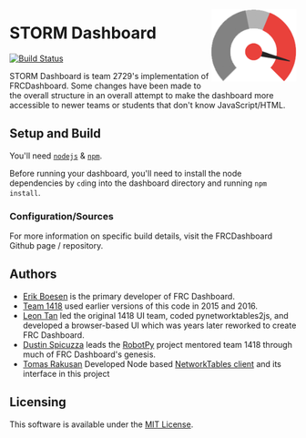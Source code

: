 [<img src="images/icon.png" align="right" width="150">](https://github.com/FRCDashboard/FRCDashboard)

# STORM Dashboard

[![Build Status](https://travis-ci.org/2729StormRobotics/Tabula.svg?branch=master)](https://travis-ci.org/2729StormRobotics/Tabula)

STORM Dashboard is team 2729's implementation of FRCDashboard. Some changes have been made to the overall structure in an overall attempt to make the dashboard more accessible to newer teams or students that don't know JavaScript/HTML.

## Setup and Build

You'll need [`nodejs`](https://nodejs.org) & [`npm`](https://npmjs.com).

Before running your dashboard, you'll need to install the node dependencies by `cd`ing into the dashboard directory and running `npm install`.

### Configuration/Sources

For more information on specific build details, visit the FRCDashboard Github page / repository.

## Authors

* [Erik Boesen](https://github.com/ErikBoesen) is the primary developer of FRC Dashboard.
* [Team 1418](https://github.com/frc1418) used earlier versions of this code in 2015 and 2016.
* [Leon Tan](https://github.com/lleontan) led the original 1418 UI team, coded pynetworktables2js, and developed a browser-based UI which was years later reworked to create FRC Dashboard.
* [Dustin Spicuzza](https://github.com/virtuald) leads the [RobotPy](https://github.com/robotpy) project mentored team 1418 through much of FRC Dashboard's genesis.
* [Tomas Rakusan](https://github.com/rakusan2) Developed Node based [NetworkTables client](https://github.com/rakusan2/FRC-NT-Client) and its interface in this project

## Licensing

This software is available under the [MIT License](`LICENSE`).
